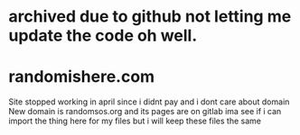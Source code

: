 # archived due to github not letting me update the code oh well.

# randomishere.com
Site stopped working in april since i didnt pay and i dont care about domain
New domain is randomsos.org and its pages are on gitlab ima see if i can import the thing here for my files but i will keep these files the same
